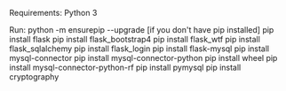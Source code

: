 Requirements:
Python 3

Run:
python -m ensurepip --upgrade [if you don't have pip installed]
pip install flask
pip install flask_bootstrap4
pip install flask_wtf
pip install flask_sqlalchemy
pip install flask_login
pip install flask-mysql
pip install mysql-connector
pip install mysql-connector-python
pip install wheel
pip install mysql-connector-python-rf
pip install pymysql
pip install cryptography